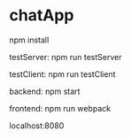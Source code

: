 # chatApp

npm install

testServer:
npm run testServer

testClient:
npm run testClient

backend:
npm start

frontend:
npm run webpack

localhost:8080
